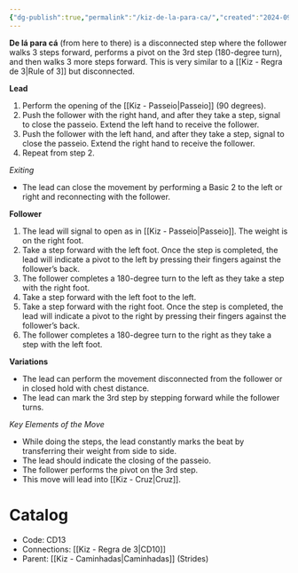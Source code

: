 ```yaml
---
{"dg-publish":true,"permalink":"/kiz-de-la-para-ca/","created":"2024-09-23T11:58:24.698-04:00","updated":"2024-11-19T12:56:16.624-05:00"}
---
```



**De lá para cá** (from here to there) is a disconnected step where the follower walks 3 steps forward, performs a pivot on the 3rd step (180-degree turn), and then walks 3 more steps forward. This is very similar to a [[Kiz - Regra de 3\|Rule of 3]] but disconnected.

**Lead**
1. Perform the opening of the [[Kiz - Passeio\|Passeio]] (90 degrees).
2. Push the follower with the right hand, and after they take a step, signal to close the passeio. Extend the left hand to receive the follower.
3. Push the follower with the left hand, and after they take a step, signal to close the passeio. Extend the right hand to receive the follower.
4. Repeat from step 2.

*Exiting*
- The lead can close the movement by performing a Basic 2 to the left or right and reconnecting with the follower.

**Follower**
1. The lead will signal to open as in [[Kiz - Passeio\|Passeio]]. The weight is on the right foot.
2. Take a step forward with the left foot. Once the step is completed, the lead will indicate a pivot to the left by pressing their fingers against the follower’s back.
3. The follower completes a 180-degree turn to the left as they take a step with the right foot.
4. Take a step forward with the left foot to the left.
5. Take a step forward with the right foot. Once the step is completed, the lead will indicate a pivot to the right by pressing their fingers against the follower’s back.
6. The follower completes a 180-degree turn to the right as they take a step with the left foot.

**Variations**
- The lead can perform the movement disconnected from the follower or in closed hold with chest distance.
- The lead can mark the 3rd step by stepping forward while the follower turns.

*Key Elements of the Move*
- While doing the steps, the lead constantly marks the beat by transferring their weight from side to side.
- The lead should indicate the closing of the passeio.
- The follower performs the pivot on the 3rd step.
- This move will lead into [[Kiz - Cruz\|Cruz]].

# Catalog

- Code: CD13
- Connections: [[Kiz - Regra de 3\|CD10]]
- Parent: [[Kiz - Caminhadas\|Caminhadas]] (Strides)